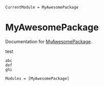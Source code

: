 ```@meta
CurrentModule = MyAwesomePackage
```

# MyAwesomePackage

Documentation for [MyAwesomePackage](https://github.com/karei03/MyAwesomePackage.jl).

test

```@index
abc
def
ghi
```

```@autodocs
Modules = [MyAwesomePackage]
```
